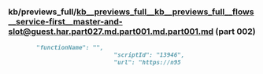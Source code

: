 ### kb/previews_full/kb__previews_full__kb__previews_full__flows__service-first__master-and-slot@guest.har.part027.md.part001.md.part001.md (part 002)

```md
        "functionName": "",
                              "scriptId": "13946",
                              "url": "https://n95
```

```
